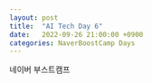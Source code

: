 ```yaml
---
layout: post
title:  "AI Tech Day 6"
date:   2022-09-26 21:00:00 +0900
categories: NaverBoostCamp Days
---
```

네이버 부스트캠프 